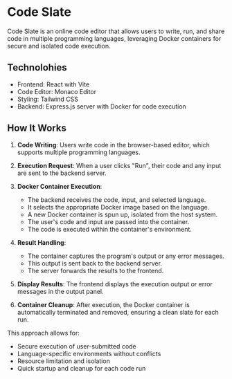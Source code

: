 # Code Slate

Code Slate is an online code editor that allows users to write, run, and share code in multiple programming languages, leveraging Docker containers for secure and isolated code execution.

## Technolohies

- Frontend: React with Vite
- Code Editor: Monaco Editor
- Styling: Tailwind CSS
- Backend: Express.js server with Docker for code execution

## How It Works

1. **Code Writing**: Users write code in the browser-based editor, which supports multiple programming languages.

2. **Execution Request**: When a user clicks "Run", their code and any input are sent to the backend server.

3. **Docker Container Execution**:
   - The backend receives the code, input, and selected language.
   - It selects the appropriate Docker image based on the language.
   - A new Docker container is spun up, isolated from the host system.
   - The user's code and input are passed into the container.
   - The code is executed within the container's environment.

4. **Result Handling**:
   - The container captures the program's output or any error messages.
   - This output is sent back to the backend server.
   - The server forwards the results to the frontend.

5. **Display Results**: The frontend displays the execution output or error messages in the output panel.

6. **Container Cleanup**: After execution, the Docker container is automatically terminated and removed, ensuring a clean slate for each run.

This approach allows for:
- Secure execution of user-submitted code
- Language-specific environments without conflicts
- Resource limitation and isolation
- Quick startup and cleanup for each code run

